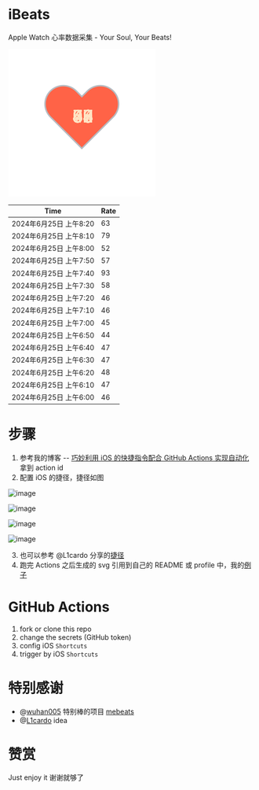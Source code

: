 # iBeats
Apple Watch 心率数据采集 - Your Soul, Your Beats!

![](./files/heart.svg)

<!--START_SECTION:my_heart_rate-->
| Time | Rate | 
 | ---- | ---- | 
| 2024年6月25日 上午8:20 | 63 |
| 2024年6月25日 上午8:10 | 79 |
| 2024年6月25日 上午8:00 | 52 |
| 2024年6月25日 上午7:50 | 57 |
| 2024年6月25日 上午7:40 | 93 |
| 2024年6月25日 上午7:30 | 58 |
| 2024年6月25日 上午7:20 | 46 |
| 2024年6月25日 上午7:10 | 46 |
| 2024年6月25日 上午7:00 | 45 |
| 2024年6月25日 上午6:50 | 44 |
| 2024年6月25日 上午6:40 | 47 |
| 2024年6月25日 上午6:30 | 47 |
| 2024年6月25日 上午6:20 | 48 |
| 2024年6月25日 上午6:10 | 47 |
| 2024年6月25日 上午6:00 | 46 |

<!--END_SECTION:my_heart_rate-->

# 步骤
1. 参考我的博客 -- [巧妙利用 iOS 的快捷指令配合 GitHub Actions 实现自动化](https://github.com/yihong0618/gitblog/issues/198) 拿到 action id
2. 配置 iOS 的捷径，捷径如图

![image](https://user-images.githubusercontent.com/15976103/122154218-0db0b480-ce97-11eb-93bb-5aec07c558dc.png)

![image](https://user-images.githubusercontent.com/15976103/122154236-186b4980-ce97-11eb-8e4b-70551a0391ae.png)

![image](https://user-images.githubusercontent.com/15976103/122154268-2d47dd00-ce97-11eb-902e-3acf292265a9.png)

![image](https://user-images.githubusercontent.com/15976103/122174055-fa144680-ceb4-11eb-9be2-3eb83cd516f7.png)

3. 也可以参考 @L1cardo 分享的[捷径](https://www.icloud.com/shortcuts/6ab6047b459c41ad822ad6b94b1c03d4)
4. 跑完 Actions 之后生成的 svg 引用到自己的 README 或 profile 中，我的[例子](https://github.com/yihong0618) 

# GitHub Actions

1. fork or clone this repo
2. change the secrets (GitHub token)
3. config iOS `Shortcuts` 
4. trigger by iOS `Shortcuts`

# 特别感谢
- @[wuhan005](https://github.com/wuhan005) 特别棒的项目 [mebeats](https://github.com/wuhan005/mebeats)
- @[L1cardo](https://github.com/L1cardo) idea

# 赞赏
Just enjoy it
谢谢就够了
